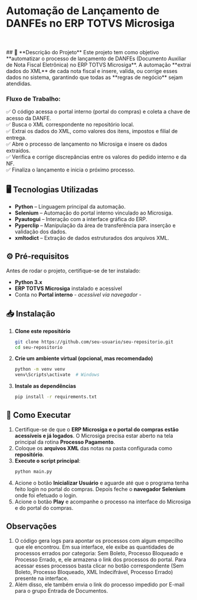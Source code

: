 # **Automação de Lançamento de DANFEs no ERP TOTVS Microsiga**  
<br/>
<br/>
## 📌 **Descrição do Projeto**  
Este projeto tem como objetivo **automatizar o processo de lançamento de DANFEs (Documento Auxiliar de Nota Fiscal Eletrônica) no ERP TOTVS Microsiga**. A automação **extrai dados do XML** de cada nota fiscal e insere, valida, ou corrige esses dados no sistema, garantindo que todas as **regras de negócio** sejam atendidas.  

### Fluxo de Trabalho:  
✅ O código acessa o portal interno (portal do compras) e coleta a chave de acesso da DANFE.  
✅ Busca o XML correspondente no repositório local.  
✅ Extrai os dados do XML, como valores dos itens, impostos e filial de entrega.  
✅ Abre o processo de lançamento no Microsiga e insere os dados extraídos.  
✅ Verifica e corrige discrepâncias entre os valores do pedido interno e da NF.  
✅ Finaliza o lançamento e inicia o próximo processo.  

## 🖥 **Tecnologias Utilizadas**  
- **Python** – Linguagem principal da automação.  
- **Selenium** – Automação do portal interno vinculado ao Microsiga.  
- **Pyautogui** – Interação com a interface gráfica do ERP.  
- **Pyperclip** – Manipulação da área de transferência para inserção e validação dos dados.  
- **xmltodict** – Extração de dados estruturados dos arquivos XML.  

## ⚙️ **Pré-requisitos**  
Antes de rodar o projeto, certifique-se de ter instalado:  
- **Python 3.x**    
- **ERP TOTVS Microsiga** instalado e acessível  
- Conta no **Portal interno** - *acessível via navegador* -

## 📥 **Instalação**  

1. **Clone este repositório**  
   ```sh
   git clone https://github.com/seu-usuario/seu-repositorio.git
   cd seu-repositorio
   ```
   
2. **Crie um ambiente virtual (opcional, mas recomendado)**  
   ```sh
   python -m venv venv
   venv\Scripts\activate  # Windows
   ```
   
3. **Instale as dependências**  
   ```sh
   pip install -r requirements.txt
   ```
   

## 🚀 **Como Executar**  

1. Certifique-se de que o **ERP Microsiga e o portal do compras estão acessíveis e já logados**. O Microsiga precisa estar aberto na tela principal da rotina **Processo Pagamento**.  
2. Coloque os **arquivos XML** das notas na pasta configurada como **repositório**.  
3. **Execute o script principal**:  
   ```sh
   python main.py
   ```
4. Acione o botão **Inicializar Usuário** e aguarde até que o programa tenha feito login no portal do compras. Depois feche o **navegador Selenium** onde foi efetuado o login.
5. Acione o botão **Play** e acompanhe o processo na interface do Microsiga e do portal do compras.


## **Observações**  

1. O código gera logs para apontar os processos com algum empecilho que ele encontrou. Em sua interface, ele exibe as quantidades de processos errados por categoria: Sem Boleto, Processo Bloqueado e Processo Errado, e, ele armazena o link dos processos do portal. Para acessar esses processos basta clicar no botão correspondente (Sem Boleto, Processo Bloqueado, XML Indecifrável, Processo Errado) presente na interface.
2. Além disso, ele também envia o link do processo impedido por E-mail para o grupo Entrada de Documentos.
   
